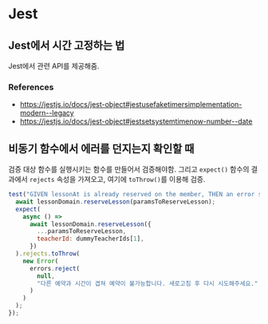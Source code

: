 # Jest

## Jest에서 시간 고정하는 법

Jest에서 관련 API를 제공해줌.

### References

- https://jestjs.io/docs/jest-object#jestusefaketimersimplementation-modern--legacy<br/>
- https://jestjs.io/docs/jest-object#jestsetsystemtimenow-number--date

## 비동기 함수에서 에러를 던지는지 확인할 때

검증 대상 함수를 실행시키는 함수를 만들어서 검증해야함. 그리고 `expect()` 함수의 결과에서 `rejects` 속성을 가져오고, 여기에 `toThrow()`를 이용해 검증.

```javascript
test("GIVEN lessonAt is already reserved on the member, THEN an error should be thrown", async () => {
  await lessonDomain.reserveLesson(paramsToReserveLesson);
  expect(
    async () =>
      await lessonDomain.reserveLesson({
        ...paramsToReserveLesson,
        teacherId: dummyTeacherIds[1],
      })
  ).rejects.toThrow(
    new Error(
      errors.reject(
        null,
        "다른 예약과 시간이 겹쳐 예약이 불가능합니다. 새로고침 후 다시 시도해주세요."
      )
    )
  );
});
```
